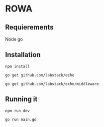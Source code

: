 # ROWA
## Requierements
Node
go

## Installation
`npm install`

`go get github.com/labstack/echo`

`go get github.com/labstack/echo/middleware`

## Running it
`npm run dev`

`go run main.go`
